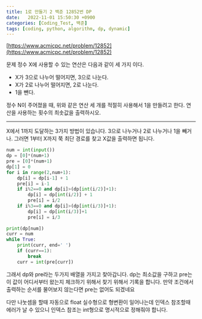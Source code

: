 ```yaml
---
title: 1로 만들기 2 백준 12852번 DP
date:   2022-11-01 15:50:30 +0900
categories: [Coding_Test, 백준]
tags: [coding, python, algorithm, dp, dynamic]
---
```


[https://www.acmicpc.net/problem/12852](https://www.acmicpc.net/problem/12852)

문제
정수 X에 사용할 수 있는 연산은 다음과 같이 세 가지 이다.

* X가 3으로 나누어 떨어지면, 3으로 나눈다.
* X가 2로 나누어 떨어지면, 2로 나눈다.
* 1을 뺀다.

정수 N이 주어졌을 때, 위와 같은 연산 세 개를 적절히 사용해서 1을 만들려고 한다. 연산을 사용하는 횟수의 최솟값을 출력하시오.

---

X에서 1까지 도달하는 3가지 방법이 있습니다. 3으로 나누거나 2로 나누거나 1을 빼거나. 그러면 1부터 X까지 쭉 최단 경로를 찾고 X값을 출력하면 됩니다.

```py
num = int(input())
dp = [0]*(num+1)
pre = [0]*(num+1)
dp[1] = 0
for i in range(2,num+1):
    dp[i] = dp[i-1] + 1
    pre[i] = i-1
    if i%2==0 and dp[i]>(dp[int(i/2)]+1):
        dp[i] = dp[int(i/2)] + 1
        pre[i] = i/2
    if i%3==0 and dp[i]>(dp[int(i/3)]+1):
        dp[i] = dp[int(i/3)]+1
        pre[i] = i/3
        
print(dp[num])
curr = num
while True:
    print(curr, end=' ')
    if (curr==1):
        break
    curr = int(pre[curr])
```

그래서 dp와 pre라는 두가지 배열을 가지고 찾아갑니다. dp는 최소값을 구하고 pre는 이 값이 어디서부터 왔는지 체크하기 위해서 찾기 위해서 기록을 합니다. 만약 조건에서 출력하는 순서를 물어보지 않는다면 pre는 없어도 되겠네요

다만 나눗셈을 할때 자동으로 float 실수형으로 형변환이 일어나는데 인덱스 참조할때 에러가 날 수 있으니 인덱스 참조는 int형으로 명시적으로 정해줘야 합니다.